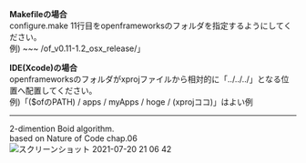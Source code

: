 **Makefileの場合**<br>
configure.make 11行目をopenframeworksのフォルダを指定するようにしてください。 <br>
例) ~~~ /of_v0.11-1.2_osx_release/」

**IDE(Xcode)の場合**<br>
openframeworksのフォルダがxprojファイルから相対的に「../../../」となる位置へ配置してください。 <br>
例)「($ofのPATH) / apps / myApps / hoge / (xprojココ)」はよい例
***
2-dimention Boid algorithm.<br>
based on Nature of Code chap.06<br>
![スクリーンショット 2021-07-20 21 06 42](https://user-images.githubusercontent.com/87483306/126321004-c6a411a4-6bc2-4667-b6ce-1cab2465ee65.png)


